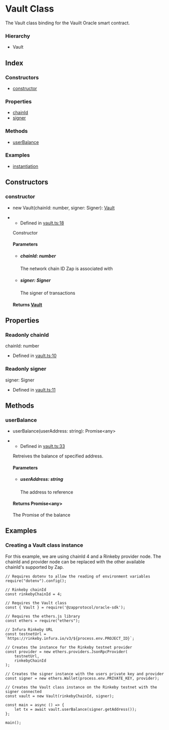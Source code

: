 Vault Class
===========

The Vault class binding for the Vauilt Oracle smart contract.

### Hierarchy

*   Vault

Index
-----

### Constructors

*   [constructor](#constructor)

### Properties

*   [chainId](#chainId)
*   [signer](#signer)

### Methods

*   [userBalance](#userBalance)

### Examples

*   [instantiation](#instantiation)


Constructors
------------

### constructor[](#constructor)

*   new Vault(chainId: number, signer: Signer): [Vault](Vault.html)

*   *   Defined in [vault.ts:18](https://github.com/zapproject/oracle-sdk/blob/726c78c/src/vault.ts#L18)
    
    Constructor
    
    #### Parameters
    
    *   ##### chainId: number
        
        The network chain ID Zap is associated with
        
    *   ##### signer: Signer
        
        The signer of transactions
        
    
    #### Returns [Vault](Vault.html)
    

Properties
----------

### Readonly chainId[](#chainId)

chainId: number

*   Defined in [vault.ts:10](https://github.com/zapproject/oracle-sdk/blob/726c78c/src/vault.ts#L10)

### Readonly signer[](#signer)

signer: Signer

*   Defined in [vault.ts:11](https://github.com/zapproject/oracle-sdk/blob/726c78c/src/vault.ts#L11)


Methods
-------

### userBalance[](#userBalance)

*   userBalance(userAddress: string): Promise<any\>

*   *   Defined in [vault.ts:33](https://github.com/zapproject/oracle-sdk/blob/726c78c/src/vault.ts#L33)
    
    Retreives the balance of specified address.
    
    #### Parameters
    
    *   ##### userAddress: string
        
        The address to reference
        
    
    #### Returns Promise<any\>
    
    The Promise of the balance
    


Examples
--------

### Creating a Vault class instance[](#instantiation)

For this example, we are using chainId 4 and a Rinkeby provider node. 
The chainId and provider node can be replaced with the other available chainId's supported by Zap.

```
// Requires dotenv to allow the reading of environment variables
require("dotenv").config();

// Rinkeby chainId
const rinkebyChainId = 4;

// Requires the Vault class
const { Vault } = require('@zapprotocol/oracle-sdk');

// Requires the ethers.js library
const ethers = require("ethers");

// Infura Rinkeby URL
const testnetUrl = `https://rinkeby.infura.io/v3/${process.env.PROJECT_ID}`;

// Creates the instance for the Rinkeby testnet provider
const provider = new ethers.providers.JsonRpcProvider(
    testnetUrl,
    rinkebyChainId
);

// Creates the signer instance with the users private key and provider
const signer = new ethers.Wallet(process.env.PRIVATE_KEY, provider);

// Creates the Vault class instance on the Rinkeby testnet with the signer connected
const vault = new Vault(rinkebyChainId, signer);

const main = async () => {
    let tx = await vault.userBalance(signer.getAddress());
};

main();
```
